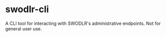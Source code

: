 # swodlr-cli

A CLI tool for interacting with SWODLR's administrative endpoints. Not for
general user use.
